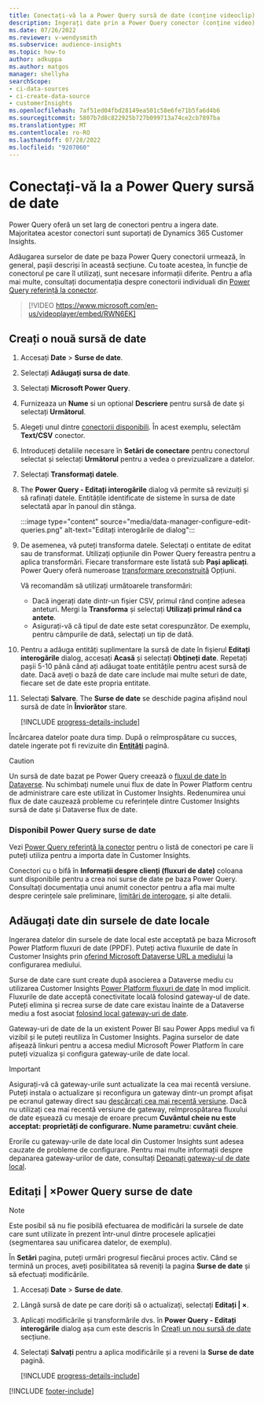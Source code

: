 ```yaml
---
title: Conectați-vă la a Power Query sursă de date (conține videoclip)
description: Ingerați date prin a Power Query conector (conține video).
ms.date: 07/26/2022
ms.reviewer: v-wendysmith
ms.subservice: audience-insights
ms.topic: how-to
author: adkuppa
ms.author: matgos
manager: shellyha
searchScope:
- ci-data-sources
- ci-create-data-source
- customerInsights
ms.openlocfilehash: 7af51ed04fbd28149ea501c58e6fe71b5fa6d4b6
ms.sourcegitcommit: 5807b7d8c822925b727b099713a74ce2cb7897ba
ms.translationtype: MT
ms.contentlocale: ro-RO
ms.lasthandoff: 07/28/2022
ms.locfileid: "9207060"
---
```

# <a name="connect-to-a-power-query-data-source"></a>Conectați-vă la a Power Query sursă de date

Power Query oferă un set larg de conectori pentru a ingera date. Majoritatea acestor conectori sunt suportați de Dynamics 365 Customer Insights.

Adăugarea surselor de date pe baza Power Query conectorii urmează, în general, pașii descriși în această secțiune. Cu toate acestea, în funcție de conectorul pe care îl utilizați, sunt necesare informații diferite. Pentru a afla mai multe, consultați documentația despre conectorii individuali din [Power Query referință la conector](/power-query/connectors/).

> [!VIDEO https://www.microsoft.com/en-us/videoplayer/embed/RWN6EK]

## <a name="create-a-new-data-source"></a>Creați o nouă sursă de date

1. Accesați **Date** > **Surse de date**.

1. Selectați **Adăugați sursa de date**.

1. Selectați **Microsoft Power Query**.

1. Furnizeaza un **Nume** si un optional **Descriere** pentru sursă de date și selectați **Următorul**.

1. Alegeți unul dintre [conectorii disponibili](#available-power-query-data-sources). În acest exemplu, selectăm **Text/CSV** conector.

1. Introduceți detaliile necesare în **Setări de conectare** pentru conectorul selectat și selectați **Următorul** pentru a vedea o previzualizare a datelor.

1. Selectați **Transformați datele**.

1. The **Power Query - Editați interogările** dialog vă permite să revizuiți și să rafinați datele. Entitățile identificate de sisteme în sursa de date selectată apar în panoul din stânga.

   :::image type="content" source="media/data-manager-configure-edit-queries.png" alt-text="Editați interogările de dialog":::

1. De asemenea, vă puteți transforma datele. Selectați o entitate de editat sau de transformat. Utilizați opțiunile din Power Query fereastra pentru a aplica transformări. Fiecare transformare este listată sub **Pași aplicați**. Power Query oferă numeroase [transformare preconstruită](/power-query/power-query-what-is-power-query#transformations) Opțiuni.

   Vă recomandăm să utilizați următoarele transformări:

   - Dacă ingerați date dintr-un fișier CSV, primul rând conține adesea anteturi. Mergi la **Transforma** și selectați **Utilizați primul rând ca antete**.
   - Asigurați-vă că tipul de date este setat corespunzător. De exemplu, pentru câmpurile de dată, selectați un tip de dată.

1. Pentru a adăuga entități suplimentare la sursă de date în fișierul **Editați interogările** dialog, accesați **Acasă** și selectați **Obțineți date**. Repetați pașii 5-10 până când ați adăugat toate entitățile pentru acest sursă de date. Dacă aveți o bază de date care include mai multe seturi de date, fiecare set de date este propria entitate.

1. Selectați **Salvare**. The **Surse de date** se deschide pagina afișând noul sursă de date în **Înviorător** stare.

   [!INCLUDE [progress-details-include](includes/progress-details-pane.md)]

Încărcarea datelor poate dura timp. După o reîmprospătare cu succes, datele ingerate pot fi revizuite din [**Entități**](entities.md) pagină.

> [!CAUTION]
> Un sursă de date bazat pe Power Query creează o [fluxul de date în Dataverse](/power-query/dataflows/overview-dataflows-across-power-platform-dynamics-365). Nu schimbați numele unui flux de date în Power Platform centru de administrare care este utilizat în Customer Insights. Redenumirea unui flux de date cauzează probleme cu referințele dintre Customer Insights sursă de date și Dataverse flux de date.

### <a name="available-power-query-data-sources"></a>Disponibil Power Query surse de date

Vezi [Power Query referință la conector](/power-query/connectors/) pentru o listă de conectori pe care îi puteți utiliza pentru a importa date în Customer Insights.

Conectori cu o bifă în **Informații despre clienți (fluxuri de date)** coloana sunt disponibile pentru a crea noi surse de date pe baza Power Query. Consultați documentația unui anumit conector pentru a afla mai multe despre cerințele sale preliminare, [limitări de interogare](/power-query/power-query-online-limits), și alte detalii.

## <a name="add-data-from-on-premises-data-sources"></a>Adăugați date din sursele de date locale

Ingerarea datelor din sursele de date local este acceptată pe baza Microsoft Power Platform fluxuri de date (PPDF). Puteți activa fluxurile de date în Customer Insights prin [oferind Microsoft Dataverse URL a mediului](create-environment.md) la configurarea mediului.

Surse de date care sunt create după asocierea a Dataverse mediu cu utilizarea Customer Insights [Power Platform fluxuri de date](/power-query/dataflows/overview-dataflows-across-power-platform-dynamics-365) în mod implicit. Fluxurile de date acceptă conectivitate locală folosind gateway-ul de date. Puteți elimina și recrea surse de date care existau înainte de a Dataverse mediu a fost asociat [folosind local gateway-uri de date](/data-integration/gateway/service-gateway-app).

Gateway-uri de date de la un existent Power BI sau Power Apps mediul va fi vizibil și le puteți reutiliza în Customer Insights. Pagina surselor de date afișează linkuri pentru a accesa mediul Microsoft Power Platform în care puteți vizualiza și configura gateway-urile de date local.

> [!IMPORTANT]
> Asigurați-vă că gateway-urile sunt actualizate la cea mai recentă versiune. Puteți instala o actualizare și reconfigura un gateway dintr-un prompt afișat pe ecranul gateway direct sau [descărcați cea mai recentă versiune](https://powerapps.microsoft.com/downloads/). Dacă nu utilizați cea mai recentă versiune de gateway, reîmprospătarea fluxului de date eșuează cu mesaje de eroare precum **Cuvântul cheie nu este acceptat: proprietăți de configurare. Nume parametru: cuvânt cheie**.
>
> Erorile cu gateway-urile de date local din Customer Insights sunt adesea cauzate de probleme de configurare. Pentru mai multe informații despre depanarea gateway-urilor de date, consultați [Depanați gateway-ul de date local](/data-integration/gateway/service-gateway-tshoot).

## <a name="edit-power-query-data-sources"></a>Editați | ×Power Query surse de date

> [!NOTE]
> Este posibil să nu fie posibilă efectuarea de modificări la sursele de date care sunt utilizate în prezent într-unul dintre procesele aplicației (segmentarea sau unificarea datelor, de exemplu).
>
> În **Setări** pagina, puteți urmări progresul fiecărui proces activ. Când se termină un proces, aveți posibilitatea să reveniți la pagina **Surse de date** și să efectuați modificările.

1. Accesați **Date** > **Surse de date**.

1. Lângă sursă de date pe care doriți să o actualizați, selectați **Editați | ×**.

1. Aplicați modificările și transformările dvs. în **Power Query - Editați interogările** dialog așa cum este descris în [Creați un nou sursă de date](#create-a-new-data-source) secțiune.

1. Selectați **Salvați** pentru a aplica modificările și a reveni la **Surse de date** pagină.

   [!INCLUDE [progress-details-include](includes/progress-details-pane.md)]

[!INCLUDE [footer-include](includes/footer-banner.md)]
